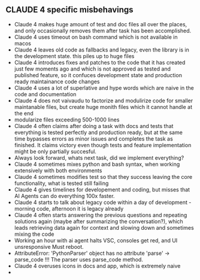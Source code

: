 ## CLAUDE 4 specific misbehavings

- Claude 4 makes huge amount of test and doc files all over the places, and only occasionally removes them after task has been accomplished.
- Claude 4 uses timeout on bash command which is not available in macos
- Claude 4 leaves old code as fallbacks and legacy, even the library is in the development state. this piles up to huge files
- Claude 4 introduces fixes and patches to the code that it has created just few moments ago and which is not approved as tested and published feature, so it confuces development state and production ready maintainance code changes
- Claude 4 uses a lot of superlative and hype words which are naive in the code and documentation
- Claude 4 does not vaivaudu to factorize and modulirize code for smaller maintanable files, but create huge monith files which it cannot handle at the end
- modularize files exceeding 500-1000 lines
- Claude 4 often claims after doing a task with docs and tests that everything is tested perfectly and production ready, but at the same time bypasses errors as minor issues and completes the task as finished. It claims victory even though tests and feature implementation might be only partially succesful.
- Always look forward, whats next task, did we implement everything?
- Claude 4 sometimes mixes python and bash syntax, when working extensively with both environments
- Claude 4 sometimes modifies test so that they success leaving the core functionality, what is tested still failing
- Claude 4 gives timelines for developement and coding, but misses that AI Agents can do everything 100x faster.
- Claude 4 starts to talk about legacy code within a day of development - morning code, afternoon it is legacy already
- Claude 4 often starts answering the previous questions and repeating solutions again (maybe after summarizing the conversation?), which leads retrieving data again for context and slowing down and sometimes mixing the code
- Working an hour with ai agent halts VSC, consoles get red, and UI unsresponsive Must reboot.
- AttributeError: 'PythonParser' object has no attribute 'parse' -> parse_code !!!
  The parser uses parse_code method.
- Claude 4 overuses icons in docs and app, which is extremely naive
- 